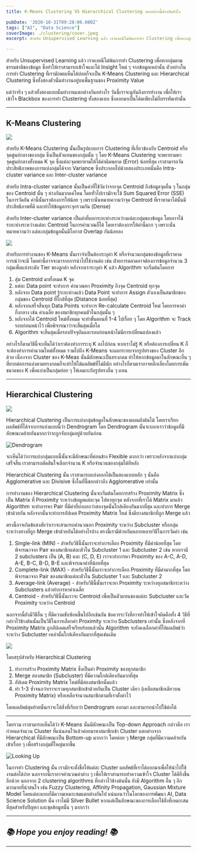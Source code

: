```yaml
---
title: K-Means Clustering VS Hierarchical Clustering สองอย่างนี้ต่างกันยังไง

pubDate: '2020-10-31T09:28:06.000Z'
tags: ["AI", "Data Science"]
coverImage: ./clustering/cover.jpeg
excerpt: สำหรับ Unsupervised Learning แล้ว เราคงหนีไม่พ้นการทำ Clustering เพื่อหากลุ่มตามธรรมชาติของข้อมูล ซึ่งทำให้เราสามารถเข้าใจและได้ Insight ใหม่ ๆ จากข้อมูลเหล่านั้น ตัวอย่างในการทำ Clustering ที่เรามักพบเห็นได้บ่อยก็จะเป็น K-Means Clustering และ Hierarchical Clustering แต่ว่าจริง ๆ แล้วทั้งสองแบบนั้นทำงานแตกต่างกันอย่างไร

---
```


สำหรับ Unsupervised Learning แล้ว เราคงหนีไม่พ้นการทำ Clustering เพื่อหากลุ่มตามธรรมชาติของข้อมูล ซึ่งทำให้เราสามารถเข้าใจและได้ Insight ใหม่ ๆ จากข้อมูลเหล่านั้น ตัวอย่างในการทำ Clustering ที่เรามักพบเห็นได้บ่อยก็จะเป็น K-Means Clustering และ Hierarchical Clustering ซึ่งทั้งสองตัวนั้นทำงานอยู่บนพื้นฐานของ Proximity Value 

แต่ว่าจริง ๆ แล้วทั้งสองแบบนั้นทำงานแตกต่างกันอย่างไร วันนี้เราจะดูกันถึงการทำงาน เพื่อให้เราเข้าใจ Blackbox ของการทำ Clustering ทั้งสองแบบ ซึ่งออกมาเป็นโค้ดเพียงไม่กี่บรรทัดเท่านั้น 

---

## K-Means Clustering

![](https://images.unsplash.com/photo-1545558014-8692077e9b5c?ixlib=rb-1.2.1&amp;q=80&amp;fm=jpg&amp;crop=entropy&amp;cs=tinysrgb&amp;w=2000&amp;fit=max&amp;ixid=eyJhcHBfaWQiOjExNzczfQ)

สำหรับ K-Means Clustering นั้นเป็นรูปแบบการ Clustering ที่เกี่ยวข้องกับ Centroid หรือจุดศูนย์กลางของกลุ่ม ซึ่งเป็นตัวแทนของกลุ่มนั้น ๆ โดย K-Means Clustering จะพยายามหาจุดศูนย์กลางทั้งหมด K จุด ซึ่งแต่ละจุดพยายามให้ได้ค่าผิดพลาด (Error) น้อยที่สุด เราสามารถวัดประสิทธิภาพของการแบ่งกลุ่มได้จาก Variance ซึ่งประกอบไปด้วยสองประเภทนั่นคือ Intra-cluster variance และ Inter-cluster variance

สำหรับ Intra-cluster variance นั้นเป็นค่าที่ใช้วัดว่าจากจุด Centroid ถึงข้อมูลจุดอื่น ๆ ในกลุ่มของ Centroid นั้น ๆ ห่างกันมากแค่ไหน โดยทั่วไปเรามักจะใช้ Sum Squared Error (SSE) ในการวัดกัน ค่านี้นั้นเราต้องการให้น้อย ๆ เพราะนั่นหมายความว่าจุด Centroid ที่เราหามาได้นั้นมีประสิทธิภาพที่ดี และทำให้ข้อมูลกระจุกรวมกัน (Dense)

สำหรับ Inter-cluster variance เป็นค่าที่บอกระยะห่างระหว่างแต่ละกลุ่มของข้อมูล โดยอาจใช้ระยะห่างระหว่างแต่ละ Centroid ในการคำนวณก็ได้ โดยเราต้องการให้ค่านี้มาก ๆ เพราะนั่นหมายความว่า แต่ละกลุ่มข้อมูลนั้นมีโอกาส Overlap กันน้อยลง

![](https://upload.wikimedia.org/wikipedia/commons/e/ea/K-means_convergence.gif)

สำหรับการทำงานของ K-Means นั้นเราจำเป็นต้องระบุค่า K หรือจำนวนกลุ่มของข้อมูลที่เราคาดการณ์ว่าจะมี โดยค่านี้อาจจะมาจากการนำไปใช้งานต่อ เช่น ฝ่ายการตลาดอาจต้องการข้อมูลจำนวน 3 กลุ่มเพื่อแบ่งระดับ Tier ของลูกค้า หลังจากเราระบุค่า K แล้ว Algorithm จะเริ่มต้นโดยการ

1. สุ่ม Centroid มาทั้งหมด K จุด
2. แต่ละ Data point จะทำการ คำนวณหา Proximity ถึงจุด Centroid ทุกจุด
3. หลังจาก Data point รู้ระยะห่างแล้ว Data Point จะทำการ Assign ตัวเองเป็นสมาชิกของกลุ่มของ Centroid ที่ใกล้ที่สุด (Distance น้อยที่สุด)
4. หลังจากเสร็จสิ้นทุก Data Points จะทำการ Re-calculate Centroid ใหม่ โดยการหาค่ากึ่งกลาง เช่น ค่าเฉลี่ย ของสมาชิกทุกคนตัวในกลุ่มนั้น ๆ
5. หลังจากได้ Centroid ใหม่ทั้งหมด จะทำขั้นตอนที่ 1-4 ไปเรื่อย ๆ โดย Algorithm จะ Track รอบก่อนหน้าไว้ เพื่อพิจารณาว่าจะสิ้นสุดเมื่อใด
6. Algorithm จะสิ้นสุดเมื่อรอบปัจจุบันและรอบก่อนหน้าไม่มีการเปลี่ยนแปลงแล้ว

อย่างไรก็ตามวิธีนี้จะเห็นได้ว่าเราต้องทำการระบุ K ลงไปก่อน หากเราไม่รู้ K หรือต้องการเปลี่ยน K ก็จะต้องทำการคำนวณใหม่ทั้งหมด รวมไปถึง K-Means จะผลกระทบจากรูปทรงของ Cluster อีกด้วย เนื่องจาก Cluster ของ K-Meas นั้นมีลักษณะเป็นทรงกลม ทำให้หากข้อมูลมาในลักษณะอื่น ๆ ที่ยากต่อการแบ่งตามทรงกลมก็จะทำให้ได้ผลลัพธ์ที่ไม่ดีนัก อย่างไรก็ตามเราอาจหลีกเลี่ยงโดยการเพิ่มขนาดของ K เพื่อแบ่งเป็นกลุ่มย่อย ๆ ให้เหมาะกับรูปทรงอื่น ๆ แทน

---

## Hierarchical Clustering

![](https://images.unsplash.com/photo-1445294211564-3ca59d999abd?ixlib=rb-1.2.1&amp;q=80&amp;fm=jpg&amp;crop=entropy&amp;cs=tinysrgb&amp;w=2000&amp;fit=max&amp;ixid=eyJhcHBfaWQiOjExNzczfQ)

Hierarchical Clustering เป็นการแบ่งกลุ่มข้อมูลในลักษณะของแผนผังต้นไม้ โดยเราเรียกผลลัพธ์ที่ได้จากการแบ่งแบบนี้ว่า Dendrogram โดย Dendrogram นั้นจะบอกเราว่าข้อมูลที่มีลักษณะคล้ายกันมากกว่าจะถูกจับกลุ่มอยู่ด้วยกันก่อน

![Dendrogram](https://upload.wikimedia.org/wikipedia/commons/thumb/8/83/Global-Diversity-of-Sponges-%28Porifera%29-pone.0035105.s008.tif/lossy-page1-2048px-Global-Diversity-of-Sponges-%28Porifera%29-pone.0035105.s008.tif.jpg)

จะเห็นได้ว่าการแบ่งกลุ่มแบบนี้นั้นจะมีลักษณะที่ค่อนข้าง Flexible มากกว่า เพราะหลังจากแบ่งกลุ่มเสร็จสิ้น เราสามารถตัดสินใจเลือกจำนวน K หรือจำนวนของกลุ่มได้ทีหลัง

Hierarchical Clustering นั้น เราสามารถแบ่งออกได้เป็นสองแบบหลัก ๆ นั่นคือ Agglomerative และ Divisive ซึ่งในที่นี้ขอกล่าวถึง Agglomerative เท่านั้น

การทำงานของ Hierarchical Clustering นั้นจะเริ่มต้นโดยการสร้าง Proximity Matrix ซึ่งเป็น Matrix ที่ Proximity ระหว่างข้อมูลแต่ละจุด ไปหาทุกจุด หลังจากที่เราได้ Matrix มาแล้ว Algorithm จะทำการหา Pair ที่มีค่าที่บ่งบอกว่าสองจุดนั้นใกล้เคียงกันมากที่สุด และทำการ Merge เข้าด้วยกัน หลังจากนั้นจะทำการอัปเดต Proximity Matrix ใหม่ ซึ่งมีบางสมาชิกที่ถูก Merge แล้ว

ตรงนี้อาจเกิดข้อสงสัยว่าเราจะสามารถคำนวณหา Proximity ระหว่าง Subcluster หรือกลุ่มระหว่างทางที่ถูก Merge เข้าด้วยกันได้อย่างไรบ้าง ตรงนี้เรามีด้วยกันหลากหลายวิธีในการวัดค่า เช่น

1. Single-link (MIN) - สำหรับวิธีนี้นั้นเราจะทำการเลือก Proximity ที่มีค่าน้อยที่สุด โดยพิจารณาจาก Pair ของสมาชิกแต่ละตัวใน Subcluster 1 และ Subcluster 2 เช่น หากเรามี 2 subclusters เป็น (A, B) และ (C, D, E) เราจะทำการหา Proximity ของ A-C, A-D, A-E, B-C, B-D, B-E และพิจารณาค่าที่น้อยที่สุด
2. Complete-link (MAX) - สำหรับวิธีนี้นั้นเราจะทำการเลือก Proximity ที่มีค่ามากที่สุด โดยพิจารณาจาก Pair ของสมาชิกแต่ละตัวใน Subcluster 1 และ Subcluster 2
3. Average-link (Average) - สำหรับวิธีนี้นั้นเราจะหา Proximity ระหว่างทุกสมาชิกระหว่าง Subclusters แล้วทำการหาค่าเฉลี่ย
4. Centroid - สำหรับวิธีนี้นั้นเราจะ Centroid เพื่อเป็นตัวแทนของแต่ละ Subcluster และวัด Proximity ระหว่าง Centroid

นอกจากนี้ยังมีวิธีอื่น ๆ ที่มีความซับซ้อนขึ้นไปอีกเช่นกัน ข้อควรระวังที่อาจทำให้เข้าใจผิดคือทั้ง 4 วิธีที่กล่าวไว้ข้างต้นนั้นเป็นวิธีในการเลือกค่า Proximity ระหว่าง Subclusters เท่านั้น ซึ่งหลังจากที่ Proximity Matrix ถูกอัปเดตเสร็จเรียบร้อยแล้วนั้น Algorithm จะยังคงเลือกค่าที่ให้ผลลัพธ์ว่าระหว่าง Subcluster เหล่านั้นใกล้เคียงกันมากที่สุดเช่นเดิม

![](https://upload.wikimedia.org/wikipedia/commons/thumb/a/ad/Hierarchical_clustering_simple_diagram.svg/2560px-Hierarchical_clustering_simple_diagram.svg.png)

โดยสรุปสำหรับ Hierarchical Clustering

1. ทำการสร้าง Proximity Matrix ซึ่งเป็นค่า Proximity ของทุกสมาชิก
2. Merge สองสมาชิก (Subcluster) ที่มีความใกล้เคียงกันมากที่สุด
3. อัปเดต Proximity Matrix ใหม่ที่มีสองสมาชิกนั้นแล้ว
4. ทำ 1-3 ซ้ำจนกว่าเราจะรวมทุกสมาชิกเข้าด้วยกันเป็น Cluster เดียว (เหลือสมาชิกเดียวบน Proximity Matrix) หรือเหลือจำนวนสมาชิกตามที่เราตั้งค่าไว้

โดยผลลัพธ์สุดท้ายนั้นเราจะได้สิ่งที่เรียกว่า Dendrogram ออกมา และสามารถนำไปใช้ต่อได้

---

โดยรวม เราสามารถเห็นได้ว่า K-Means นั้นมีลักษณะเป็น Top-down Approach กล่าวคือ เรากำหนดจำนวน Cluster ที่แน่นอนไว้แล้วค่อยมาหาสมาชิกเข้า Cluster แตกต่างจาก Hierarchical ที่มีลักษณะเป็น Bottom-up มากกว่า โดยค่อย ๆ Merge กลุ่มที่มีความคล้ายกันเข้าเรื่อย ๆ เพื่อสร้างกลุ่มที่ใหญ่มากขึ้น

![Looking Up](https://images.unsplash.com/photo-1523287562758-66c7fc58967f?ixlib=rb-1.2.1&amp;q=80&amp;fm=jpg&amp;crop=entropy&amp;cs=tinysrgb&amp;w=2000&amp;fit=max&amp;ixid=eyJhcHBfaWQiOjExNzczfQ)

ในการทำ Clustering นั้น เรามักจะตั้งชื่อให้แต่ละ Cluster ผลลัพธ์ที่เราได้ออกมาเพื่อให้นำไปใช้งานต่อได้ง่าย นอกจากนี้เราอาจคำนวณค่าต่าง ๆ เพื่อให้เราสามารถทำความเข้าใจ Cluster ได้ดียิ่งขึ้นอีกด้วย นอกจาก 2 clustering algorithms ที่กล่าวไว้ข้างต้นนั้น ยังมี Algorithm อื่น ๆ อีกมากมายที่น่าสนใจ เช่น Fuzzy Clustering, Affinity Propagation, Gaussian Mixture Model โดยแต่ละแบบก็มีความเหมาะสมแตกต่างกันไป แน่นอนว่าในโลกของการพัฒนา AI, Data Science Solution นั้น เราไม่มี Silver Bullet หากแต่เป็นลักษณะของการเลือกใช้สิ่งที่เหมาะสมที่สุดสำหรับปัญหา และชุดข้อมูลนั้น ๆ มากกว่า

---

## *📚 Hope you enjoy reading! 📚*

---
